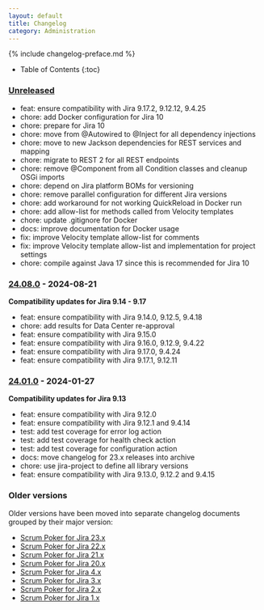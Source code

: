 ```yaml
---
layout: default
title: Changelog
category: Administration
---
```


{% include changelog-preface.md %}

* Table of Contents
{:toc}

### [Unreleased]

* feat: ensure compatibility with Jira 9.17.2, 9.12.12, 9.4.25
* chore: add Docker configuration for Jira 10
* chore: prepare for Jira 10
* chore: move from @Autowired to @Inject for all dependency injections
* chore: move to new Jackson dependencies for REST services and mapping
* chore: migrate to REST 2 for all REST endpoints
* chore: remove @Component from all Condition classes and cleanup OSGi imports
* chore: depend on Jira platform BOMs for versioning
* chore: remove parallel configuration for different Jira versions
* chore: add workaround for not working QuickReload in Docker run
* chore: add allow-list for methods called from Velocity templates
* chore: update .gitignore for Docker
* docs: improve documentation for Docker usage
* fix: improve Velocity template allow-list for comments
* fix: improve Velocity template allow-list and implementation for project settings
* chore: compile against Java 17 since this is recommended for Jira 10

### [24.08.0] - 2024-08-21

**Compatibility updates for Jira 9.14 - 9.17**

* feat: ensure compatibility with Jira 9.14.0, 9.12.5, 9.4.18
* chore: add results for Data Center re-approval
* feat: ensure compatibility with Jira 9.15.0
* feat: ensure compatibility with Jira 9.16.0, 9.12.9, 9.4.22
* feat: ensure compatibility with Jira 9.17.0, 9.4.24
* feat: ensure compatibility with Jira 9.17.1, 9.12.11

### [24.01.0] - 2024-01-27

**Compatibility updates for Jira 9.13**

* feat: ensure compatibility with Jira 9.12.0
* feat: ensure compatibility with Jira 9.12.1 and 9.4.14
* test: add test coverage for error log action
* test: add test coverage for health check action
* test: add test coverage for configuration action
* docs: move changelog for 23.x releases into archive
* chore: use jira-project to define all library versions
* feat: ensure compatibility with Jira 9.13.0, 9.12.2 and 9.4.15

### Older versions

Older versions have been moved into separate changelog documents grouped by their major version:

* [Scrum Poker for Jira 23.x](/changelog-23x)
* [Scrum Poker for Jira 22.x](/changelog-22x)
* [Scrum Poker for Jira 21.x](/changelog-21x)
* [Scrum Poker for Jira 20.x](/changelog-20x)
* [Scrum Poker for Jira 4.x](/changelog-4x)
* [Scrum Poker for Jira 3.x](/changelog-3x)
* [Scrum Poker for Jira 2.x](/changelog-2x)
* [Scrum Poker for Jira 1.x](/changelog-1x)

[Unreleased]: https://github.com/codescape/jira-scrum-poker/compare/24.08.0...HEAD
[24.08.0]: https://github.com/codescape/jira-scrum-poker/compare/24.01.0...24.08.0
[24.01.0]: https://github.com/codescape/jira-scrum-poker/compare/23.11.0...24.01.0
